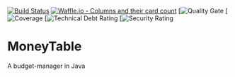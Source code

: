 [![Build Status](https://travis-ci.org/SupressWarnings/MoneyTable.svg?branch=master)](https://travis-ci.org/SupressWarnings/MoneyTable)
[![Waffle.io - Columns and their card count](https://badge.waffle.io/SupressWarnings/MoneyTable.svg?columns=all)](https://waffle.io/SupressWarnings/MoneyTable) 
[![Quality Gate](https://sonarcloud.io/api/project_badges/measure?project=moneytable&metric=alert_status)
[![Coverage](https://sonarcloud.io/api/project_badges/measure?project=moneytable&metric=coverage)
[![Technical Debt Rating](https://sonarcloud.io/api/project_badges/measure?project=moneytable&metric=sqale_index)
[![Security Rating](https://sonarcloud.io/api/project_badges/measure?project=moneytable&metric=security_rating)

# MoneyTable
A budget-manager in Java
